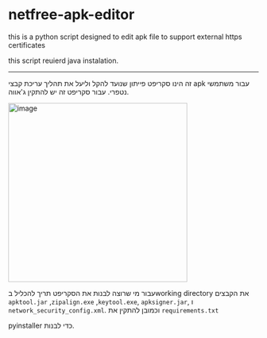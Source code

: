# netfree-apk-editor
this is a python script designed to edit apk file to support external https certificates

this script reuierd java instalation.

--- 

זה הינו סקריפט פייתון שנועד להקל וליעל את תהליך עריכת קבצי apk עבור משתמשי נטפרי.
עבור סקריפט זה יש להתקין ג'אווה. 



<img width="360" height="360" alt="image" src="https://github.com/user-attachments/assets/31353710-2fd2-4021-9866-e90242e7a548" />


עבור מי שרוצה לבנות את הסקריפט תריך להכליל בworking directory את הקבצים `apktool.jar` ,`zipalign.exe` ,`keytool.exe`, `apksigner.jar`, ו `network_security_config.xml`.
וכמובן להתקין את `requirements.txt`

pyinstaller כדי לבנות.


